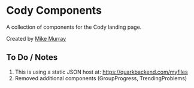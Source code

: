 # Cody Components
A collection of components for the Cody landing page.

Created by [Mike Murray](mailto:mike.murray@mathworks.com)

## To Do / Notes
1. This is using a static JSON host at: https://quarkbackend.com/myfiles
2. Removed additional components (GroupProgress, TrendingProblems)
